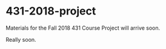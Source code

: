 # 431-2018-project

Materials for the Fall 2018 431 Course Project will arrive soon. 

Really soon.
